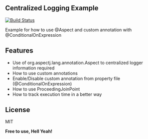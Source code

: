 


## Centralized Logging Example

[![Build Status](https://travis-ci.org/joemccann/dillinger.svg?branch=master)](https://travis-ci.org/joemccann/dillinger)

Example for how to use @Aspect and custom annotation with @ConditionalOnExpression

## Features

- Use of org.aspectj.lang.annotation.Aspect to centralized logger information required
- How to use custom annotations
- Enable/Disable custom annotation from property file (@ConditionalOnExpression)
- How to use ProceedingJoinPoint 
- How to track execution time in a better way 

## License

MIT

**Free to use, Hell Yeah!**

